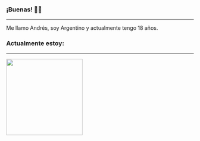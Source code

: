 ### ¡Buenas! 🙋‍♂️
-----
Me llamo Andrés, soy Argentino y actualmente tengo 18 años.

### Actualmente estoy:
-----
<a href="https://discord.com/users/326865943915397120">
  <img src="https://lanyard-profile-readme.vercel.app/api/326865943915397120?animated=true" align="center" height="205">
</a>
